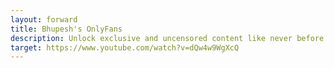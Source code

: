 ```yaml
---
layout: forward
title: Bhupesh's OnlyFans
description: Unlock exclusive and uncensored content like never before! Join me on my OnlyFans account and experience a world of pleasure you won't find anywhere else. Subscribe now and let's explore together!
target: https://www.youtube.com/watch?v=dQw4w9WgXcQ 
---
```


